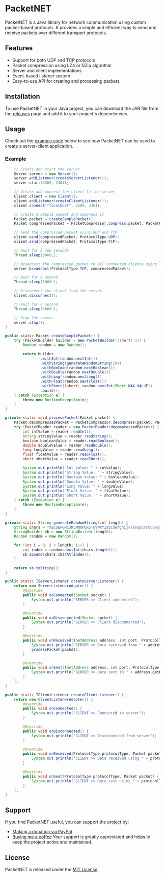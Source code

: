 
# PacketNET

PacketNET is a Java library for network communication using custom packet-based protocols. It provides a simple and efficient way to send and receive packets over different transport protocols.


## Features

- Support for both UDP and TCP protocols
- Packet compression using LZ4 or GZip algorithm
- Server and client implementations
- Event-based listener system
- Easy-to-use API for creating and processing packets
## Installation

To use PacketNET in your Java project, you can download the JAR file from the [releases](https://github.com/BananikXenos/PacketNet/releases) page and add it to your project's dependencies.
## Usage
Check out the [example code](#example) below to see how PacketNET can be used to create a server-client application.
### Example

```java
    // Create and start the server
    Server server = new Server();
    server.addListener(createServerListener());
    server.start(3300, 3301);

    // Create and connect the client to the server
    Client client = new Client();
    client.addListener(createClientListener());
    client.connect("localhost", 3300, 3301);

    // Create a sample packet and compress it
    Packet packet = createSamplePacket();
    Packet compressedPacket = PacketCompressor.compress(packet, PacketCompressor.LZ4_COMPRESSOR);

    // Send the compressed packet using UDP and TCP
    client.send(compressedPacket, ProtocolType.UDP);
    client.send(compressedPacket, ProtocolType.TCP);

    // Wait for a few seconds
    Thread.sleep(3000L);

    // Broadcast the compressed packet to all connected clients using TCP
    server.broadcast(ProtocolType.TCP, compressedPacket);

    // Wait for a second
    Thread.sleep(1000L);

    // Disconnect the client from the server
    client.disconnect();

    // Wait for a second
    Thread.sleep(1000L);

    // Stop the server
    server.stop();
}

public static Packet createSamplePacket() {
    try (PacketBuilder builder = new PacketBuilder((short) 1)) {
        Random random = new Random();

        return builder
                .withInt(random.nextInt())
                .withString(generateRandomString(10))
                .withBoolean(random.nextBoolean())
                .withDouble(random.nextDouble())
                .withLong(random.nextLong())
                .withFloat(random.nextFloat())
                .withShort((short) random.nextInt(Short.MAX_VALUE))
                .build();
    } catch (Exception e) {
        throw new RuntimeException(e);
    }
}

private static void processPacket(Packet packet) {
    Packet decompressedPacket = PacketCompressor.decompress(packet, PacketCompressor.LZ4_COMPRESSOR);
    try (PacketReader reader = new PacketReader(decompressedPacket)) {
        int intValue = reader.readInt();
        String stringValue = reader.readString();
        boolean booleanValue = reader.readBoolean();
        double doubleValue = reader.readDouble();
        long longValue = reader.readLong();
        float floatValue = reader.readFloat();
        short shortValue = reader.readShort();

        System.out.println("Int Value: " + intValue);
        System.out.println("String Value: " + stringValue);
        System.out.println("Boolean Value: " + booleanValue);
        System.out.println("Double Value: " + doubleValue);
        System.out.println("Long Value: " + longValue);
        System.out.println("Float Value: " + floatValue);
        System.out.println("Short Value: " + shortValue);
    } catch (Exception e) {
        throw new RuntimeException(e);
    }
}

private static String generateRandomString(int length) {
    String chars = "ABCDEFGHIJKLMNOPQRSTUVWXYZabcdefghijklmnopqrstuvwxyz0123456789";
    StringBuilder sb = new StringBuilder(length);
    Random random = new Random();

    for (int i = 0; i < length; i++) {
        int index = random.nextInt(chars.length());
        sb.append(chars.charAt(index));
    }

    return sb.toString();
}

public static IServerListener createServerListener() {
    return new ServerListenerAdapter() {
        @Override
        public void onConnected(Socket socket) {
            System.out.println("SERVER >> Client connected");
        }

        @Override
        public void onDisconnected(Socket socket) {
            System.out.println("SERVER >> Client disconnected");
        }

        @Override
        public void onReceived(InetAddress address, int port, ProtocolType protocolType, Packet packet) {
            System.out.println("SERVER >> Data received from " + address.getHostName() + ":" + port + " using " + protocolType.name() + "(" + packet.getData().length + " bytes" + ")");
            processPacket(packet);
        }

        @Override
        public void onSent(InetAddress address, int port, ProtocolType protocolType, Packet packet) {
            System.out.println("SERVER >> Data sent to " + address.getHostName() + ":" + port + " using " + protocolType.name() + "(" + packet.getData().length + " bytes" + ")");
        }
    };
}

public static IClientListener createClientListener() {
    return new ClientListenerAdapter() {
        @Override
        public void onConnected() {
            System.out.println("CLIENT >> Connected to server");
        }

        @Override
        public void onDisconnected() {
            System.out.println("CLIENT >> Disconnected from server");
        }

        @Override
        public void onReceived(ProtocolType protocolType, Packet packet) {
            System.out.println("CLIENT >> Data received using " + protocolType.name() + "(" + packet.getData().length + " bytes" + ")");
        }

        @Override
        public void onSent(ProtocolType protocolType, Packet packet) {
            System.out.println("CLIENT >> Data sent using " + protocolType.name() + "(" + packet.getData().length + " bytes" + ")");
        }
    };
}
```
## Support

If you find PacketNET useful, you can support the project by:

- [Making a donation via PayPal](https://paypal.me/scgxenos)
- [Buying me a coffee](https://www.buymeacoffee.com/synse)
Your support is greatly appreciated and helps to keep the project active and maintained.
## License

PacketNET is released under the [MIT License](https://choosealicense.com/licenses/mit/)

